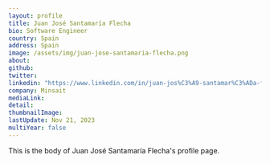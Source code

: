 ```yaml
---
layout: profile
title: Juan José Santamaría Flecha
bio: Software Engineer
country: Spain
address: Spain
image: /assets/img/juan-jose-santamaria-flecha.png
about:
github:
twitter: 
linkedin: "https://www.linkedin.com/in/juan-jos%C3%A9-santamar%C3%ADa-flecha-623b2374/"
company: Minsait
mediaLink:
detail:
thumbnailImage:
lastUpdate: Nov 21, 2023
multiYear: false
---
```


This is the body of Juan José Santamaría Flecha's profile page.
